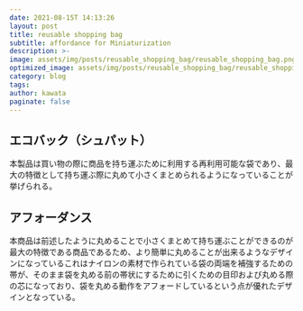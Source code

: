 ```yaml
---
date: 2021-08-15T 14:13:26
layout: post
title: reusable shopping bag
subtitle: affordance for Miniaturization
description: >-
image: assets/img/posts/reusable_shopping_bag/reusable_shopping_bag.png
optimized_image: assets/img/posts/reusable_shopping_bag/reusable_shopping_bag_resized_thumbnail.png
category: blog
tags: 
author: kawata
paginate: false
---
```


## エコバック（シュパット）

本製品は買い物の際に商品を持ち運ぶために利用する再利用可能な袋であり、最大の特徴として持ち運ぶ際に丸めて小さくまとめられるようになっていることが挙げられる。

## アフォーダンス

本商品は前述したように丸めることで小さくまとめて持ち運ぶことができるのが最大の特徴である商品であるため、より簡単に丸めることが出来るようなデザインになっているこれはナイロンの素材で作られている袋の両端を補強するための帯が、そのまま袋を丸める前の帯状にするために引くための目印および丸める際の芯になっており、袋を丸める動作をアフォードしているという点が優れたデザインとなっている。